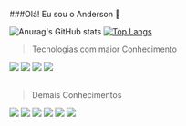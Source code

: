 ###Olá! Eu sou o Anderson 👋

![Anurag's GitHub stats](https://github-readme-stats.vercel.app/api?username=akoshimizu&show_icons=true&theme=radical)  [![Top Langs](https://github-readme-stats.vercel.app/api/top-langs/?username=akoshimizu&layout=compact)](https://github.com/akoshimizu)

>Tecnologias com maior Conhecimento
<div>
    <img align="center alt="C#" src="https://img.shields.io/badge/.NET-5C2D91?style=for-the-badge&logo=.net&logoColor=white">
    <img align="center alt="C#" src="https://img.shields.io/badge/C%23-239120?style=for-the-badge&logo=c-sharp&logoColor=white">
    <img align="center alt="C#" src="https://img.shields.io/badge/MySQL-005C84?style=for-the-badge&logo=mysql&logoColor=white">
    <img align="center alt="C#" src="https://img.shields.io/badge/Microsoft_SQL_Server-CC2927?style=for-the-badge&logo=microsoft-sql-server&logoColor=white">

    
</div>
<br>

>Demais Conhecimentos
<div>
    <img align="center alt="C#" src="https://img.shields.io/badge/Node.js-43853D?style=for-the-badge&logo=node.js&logoColor=white">
    <img align="center alt="C#" src="https://img.shields.io/badge/JavaScript-F7DF1E?style=for-the-badge&logo=javascript&logoColor=black">
    <img align="center alt="C#" src="https://img.shields.io/badge/Microsoft_Azure-0089D6?style=for-the-badge&logo=microsoft-azure&logoColor=white">
    <img align="center alt="C#" src="https://img.shields.io/badge/PHP-777BB4?style=for-the-badge&logo=php&logoColor=white">
    <img align="center alt="C#" src="https://img.shields.io/badge/HTML5-E34F26?style=for-the-badge&logo=html5&logoColor=white">
    <img align="center alt="C#" src="https://img.shields.io/badge/CSS3-1572B6?style=for-the-badge&logo=css3&logoColor=white">
</div>
